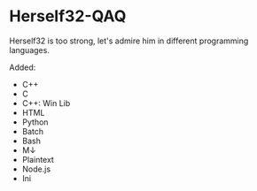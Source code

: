 # Herself32-QAQ
Herself32 is too strong, let's admire him in different programming languages.

Added:
- C++
- C
- C++: Win Lib
- HTML
- Python
- Batch
- Bash
- M↓
- Plaintext
- Node.js
- Ini